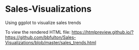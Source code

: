 # Sales-Visualizations
Using ggplot to visualize sales trends

 

To view the rendered HTML file:  https://htmlpreview.github.io/?https://github.com/bbfulton/Sales-Visualizations/blob/master/sales_trends.html

